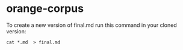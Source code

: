 # orange-corpus
 
To create a new version of final.md run this command in your cloned version:

`cat *.md  > final.md`

